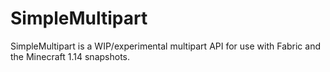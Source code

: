 # SimpleMultipart

SimpleMultipart is a WIP/experimental multipart API for use with Fabric and the Minecraft 1.14 snapshots.